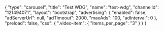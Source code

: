 {
    "type": "carousel",
    "title": "Test WDG",
    "name": "test-wdg",
    "channelId": "121494071",
    "layout": "bootstrap",
    "advertising": {
        "enabled": false,
        "adServerUrl": null,
        "adTimeout": 2000,
        "maxAds": 100,
        "adInterval": 0
    },
    "preload": false,
    "css": {
        ".video-item": {
            "items_per_page": "3"
        }
    }
}